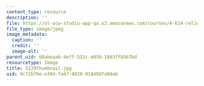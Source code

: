 ```yaml
---
content_type: resource
description: ''
file: https://ol-ocw-studio-app-qa.s3.amazonaws.com/courses/4-614-religious-architecture-and-islamic-cultures-fall-2002/9c72b70ee39dfa479820018d997a0dab_5129thumbnail.jpg
file_type: image/jpeg
image_metadata:
  caption: ''
  credit: ''
  image-alt: ''
parent_uid: 68abeaab-4eff-532c-e858-18d3ffb567bd
resourcetype: Image
title: 5129thumbnail.jpg
uid: 9c72b70e-e39d-fa47-9820-018d997a0dab
---
```

